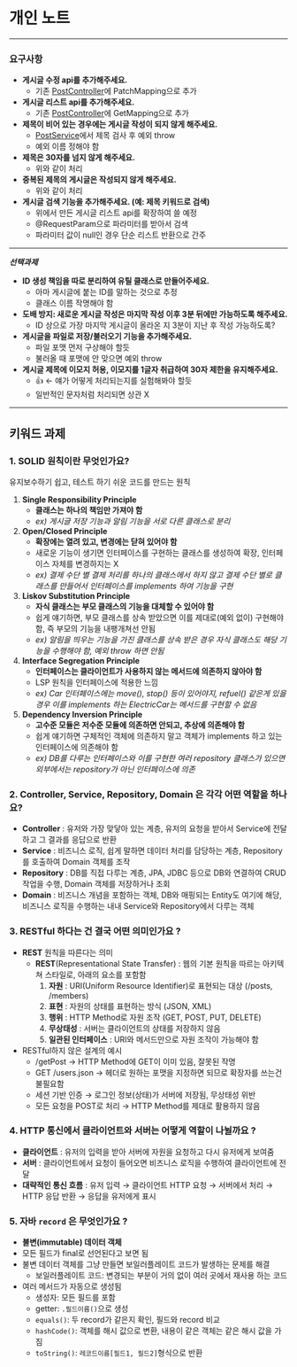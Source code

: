 # 개인 노트

---
### 요구사항
- **게시글 수정 api를 추가해주세요.**
  - 기존 [PostController](./src/main/java/edu/causwict/restapi/controller/PostController.java)에 PatchMapping으로 추가
- **게시글 리스트 api를 추가해주세요.** 
  - 기존 [PostController](./src/main/java/edu/causwict/restapi/controller/PostController.java)에 GetMapping으로 추가
- **제목이 비어 있는 경우에는 게시글 작성이 되지 않게 해주세요.**
  - [PostService](./src/main/java/edu/causwict/restapi/service/PostService.java)에서 제목 검사 후 예외 throw
  - 예외 이름 정해야 함
- **제목은 30자를 넘지 않게 해주세요.**
  - 위와 같이 처리
- **중복된 제목의 게시글은 작성되지 않게 해주세요.**
  - 위와 같이 처리
- **게시글 검색 기능을 추가해주세요. (예: 제목 키워드로 검색)**
  - 위에서 만든 게시글 리스트 api를 확장하여 쓸 예정
  - @RequestParam으로 파라미터를 받아서 검색
  - 파라미터 값이 null인 경우 단순 리스트 반환으로 간주
---
***선택과제***
- **ID 생성 책임을 따로 분리하여 유틸 클래스로 만들어주세요.**
  - 아마 게시글에 붙는 ID를 말하는 것으로 추정
  - 클래스 이름 작명해야 함
- **도배 방지: 새로운 게시글 작성은 마지막 작성 이후 3분 뒤에만 가능하도록 해주세요.**
  - ID 상으로 가장 마지막 게시글이 올라온 지 3분이 지난 후 작성 가능하도록?
- **게시글을 파일로 저장/불러오기 기능을 추가해주세요.**
  - 파일 포맷 먼저 구상해야 할듯
  - 불러올 때 포맷에 안 맞으면 예외 throw
- **게시글 제목에 이모지 허용, 이모지를 1글자 취급하여 30자 제한을 유지해주세요.**
  - 👍 ← 얘가 어떻게 처리되는지를 실험해봐야 할듯
  - 일반적인 문자처럼 처리되면 상관 X
---
## 키워드 과제
### 1. SOLID 원칙이란 무엇인가요?

유지보수하기 쉽고, 테스트 하기 쉬운 코드를 만드는 원칙
1. **Single Responsibility Principle**
   - **클래스는 하나의 책임만 가져야 함**
   - *ex) 게시글 저장 기능과 알림 기능을 서로 다른 클래스로 분리*
2. **Open/Closed Principle**
   - **확장에는 열려 있고, 변경에는 닫혀 있어야 함**
   - 새로운 기능이 생기면 인터페이스를 구현하는 클래스를 생성하여 확장, 인터페이스 자체를 변경하지는 X
   - *ex) 결제 수단 별 결제 처리를 하나의 클래스에서 하지 않고 결제 수단 별로 클래스를 만들어서 인터페이스를 implements 하여 기능을 구현* 
3. **Liskov Substitution Principle**
   - **자식 클래스는 부모 클래스의 기능을 대체할 수 있어야 함**
   - 쉽게 얘기하면, 부모 클래스를 상속 받았으면 이를 제대로(예외 없이) 구현해야 함, 즉 부모의 기능을 내팽개쳐선 안됨 
   - *ex) 알림을 띄우는 기능을 가진 클래스를 상속 받은 경우 자식 클래스도 해당 기능을 수행해야 함, 예외 throw 하면 안됨*
4. **Interface Segregation Principle**
   - **인터페이스는 클라이언트가 사용하지 않는 메서드에 의존하지 않아야 함**
   - LSP 원칙을 인터페이스에 적용한 느낌
   - *ex) Car 인터페이스에는 move(), stop() 등이 있어야지, refuel() 같은게 있을 경우 이를 implements 하는 ElectricCar는 메서드를 구현할 수 없음*  
5. **Dependency Inversion Principle**
   - **고수준 모듈은 저수준 모듈에 의존하면 안되고, 추상에 의존해야 함**
   - 쉽게 얘기하면 구체적인 객체에 의존하지 말고 객체가 implements 하고 있는 인터페이스에 의존해야 함
   - *ex) DB를 다루는 인터페이스와 이를 구현한 여러 repository 클래스가 있으면 외부에서는 repository가 아닌 인터페이스에 의존*

### 2. Controller, Service, Repository, Domain 은 각각 어떤 역할을 하나요?
- **Controller** : 유저와 가장 맞닿아 있는 계층, 유저의 요청을 받아서 Service에 전달하고 그 결과를 응답으로 반환
- **Service** : 비즈니스 로직, 쉽게 말하면 데이터 처리를 담당하는 계층, Repository를 호출하여 Domain 객체를 조작
- **Repository** : DB를 직접 다루는 계층, JPA, JDBC 등으로 DB와 연결하여 CRUD 작업을 수행, Domain 객체를 저장하거나 조회
- **Domain** : 비즈니스 개념을 포함하는 객체, DB와 매핑되는 Entity도 여기에 해당, 비즈니스 로직을 수행하는 내내 Service와 Repository에서 다루는 객체

### 3. RESTful 하다는 건 결국 어떤 의미인가요 ?
- **REST** 원칙을 따른다는 의미
  - **REST**(Representational State Transfer) : 웹의 기본 원칙을 따르는 아키텍쳐 스타일로, 아래의 요소를 포함함
    1. **자원** : URI(Uniform Resource Identifier)로 표현되는 대상 (/posts, /members)
    2. **표현** : 자원의 상태를 표현하는 방식 (JSON, XML)
    3. **행위** : HTTP Method로 자원 조작 (GET, POST, PUT, DELETE)
    4. **무상태성** : 서버는 클라이언트의 상태를 저장하지 않음
    5. **일관된 인터페이스** : URI와 메서드만으로 자원 조작이 가능해야 함
- RESTful하지 않은 설계의 예시
  - /getPost → HTTP Method에 GET이 이미 있음, 잘못된 작명
  - GET /users.json → 헤더로 원하는 포맷을 지정하면 되므로 확장자를 쓰는건 불필요함
  - 세션 기반 인증 → 로그인 정보(상태)가 서버에 저장됨, 무상태성 위반
  - 모든 요청을 POST로 처리 → HTTP Method를 제대로 활용하지 않음

### 4. HTTP 통신에서 클라이언트와 서버는 어떻게 역할이 나뉠까요 ?
- **클라이언트** : 유저의 입력을 받아 서버에 자원을 요청하고 다시 유저에게 보여줌
- **서버** : 클라이언트에서 요청이 들어오면 비즈니스 로직을 수행하여 클라이언트에 전달
- **대략적인 통신 흐름** : 유저 입력 → 클라이언트 HTTP 요청 → 서버에서 처리 → HTTP 응답 반환 → 응답을 유저에게 표시

### 5. 자바 ``record`` 은 무엇인가요 ?
- **불변(immutable) 데이터 객체**
- 모든 필드가 final로 선언된다고 보면 됨
- 불변 데이터 객체를 그냥 만들면 보일러플레이트 코드가 발생하는 문제를 해결
  - 보일러플레이트 코드: 변경되는 부분이 거의 없이 여러 곳에서 재사용 하는 코드
- 여러 메서드가 자동으로 생성됨
  - 생성자: 모든 필드를 포함
  - getter: ``.필드이름()``으로 생성
  - ``equals()``: 두 record가 같은지 확인, 필드와 record 비교
  - ``hashCode()``: 객체를 해시 값으로 변환, 내용이 같은 객체는 같은 해시 값을 가짐
  - ``toString()``: ``레코드이름[필드1, 필드2]``형식으로 반환